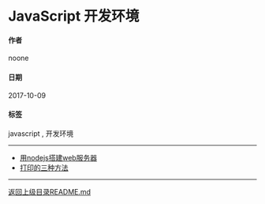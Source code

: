 # JavaScript 开发环境

#### 作者
noone

#### 日期
2017-10-09

#### 标签
   javascript , 开发环境

---
- [用nodejs搭建web服务器](./用nodejs搭建web服务器.md)
- [打印的三种方法](./打印的三种方法.md)

---
[返回上级目录README.md](../README.md)
